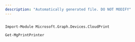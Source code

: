 ```yaml
---
description: "Automatically generated file. DO NOT MODIFY"
---
```


```powershellv2

Import-Module Microsoft.Graph.Devices.CloudPrint

Get-MgPrintPrinter

```
